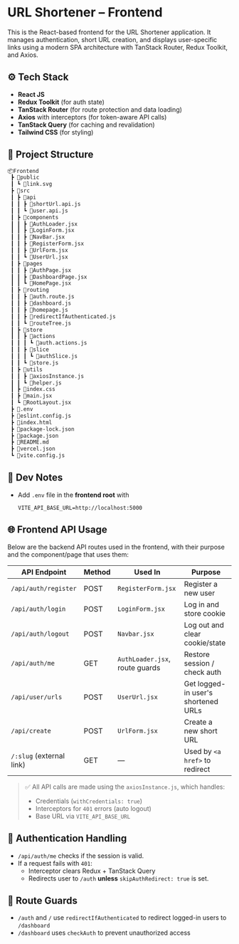 # URL Shortener – Frontend

This is the React-based frontend for the URL Shortener application. It manages authentication, short URL creation, and displays user-specific links using a modern SPA architecture with TanStack Router, Redux Toolkit, and Axios.

## ⚙️ Tech Stack

- **React JS**
- **Redux Toolkit** (for auth state)
- **TanStack Router** (for route protection and data loading)
- **Axios** with interceptors (for token-aware API calls)
- **TanStack Query** (for caching and revalidation)
- **Tailwind CSS** (for styling)

## 📁 Project Structure

```bash
📦Frontend
 ┣ 📂public
 ┃ ┗ 📜link.svg
 ┣ 📂src
 ┃ ┣ 📂api
 ┃ ┃ ┣ 📜shortUrl.api.js
 ┃ ┃ ┗ 📜user.api.js
 ┃ ┣ 📂components
 ┃ ┃ ┣ 📜AuthLoader.jsx
 ┃ ┃ ┣ 📜LoginForm.jsx
 ┃ ┃ ┣ 📜NavBar.jsx
 ┃ ┃ ┣ 📜RegisterForm.jsx
 ┃ ┃ ┣ 📜UrlForm.jsx
 ┃ ┃ ┗ 📜UserUrl.jsx
 ┃ ┣ 📂pages
 ┃ ┃ ┣ 📜AuthPage.jsx
 ┃ ┃ ┣ 📜DashboardPage.jsx
 ┃ ┃ ┗ 📜HomePage.jsx
 ┃ ┣ 📂routing
 ┃ ┃ ┣ 📜auth.route.js
 ┃ ┃ ┣ 📜dashboard.js
 ┃ ┃ ┣ 📜homepage.js
 ┃ ┃ ┣ 📜redirectIfAuthenticated.js
 ┃ ┃ ┗ 📜routeTree.js
 ┃ ┣ 📂store
 ┃ ┃ ┣ 📂actions
 ┃ ┃ ┃ ┗ 📜auth.actions.js
 ┃ ┃ ┣ 📂slice
 ┃ ┃ ┃ ┗ 📜authSlice.js
 ┃ ┃ ┗ 📜store.js
 ┃ ┣ 📂utils
 ┃ ┃ ┣ 📜axiosInstance.js
 ┃ ┃ ┗ 📜helper.js
 ┃ ┣ 📜index.css
 ┃ ┣ 📜main.jsx
 ┃ ┗ 📜RootLayout.jsx
 ┣ 📜.env
 ┣ 📜eslint.config.js
 ┣ 📜index.html
 ┣ 📜package-lock.json
 ┣ 📜package.json
 ┣ 📜README.md
 ┣ 📜vercel.json
 ┗ 📜vite.config.js
```

## 🧪 Dev Notes

- Add `.env` file in the **frontend root** with

  ```env
  VITE_API_BASE_URL=http://localhost:5000
  ```

## 🌐 Frontend API Usage

Below are the backend API routes used in the frontend, with their purpose and the component/page that uses them:

| API Endpoint             | Method | Used In                        | Purpose                             |
| ------------------------ | ------ | ------------------------------ | ----------------------------------- |
| `/api/auth/register`     | POST   | `RegisterForm.jsx`             | Register a new user                 |
| `/api/auth/login`        | POST   | `LoginForm.jsx`                | Log in and store cookie             |
| `/api/auth/logout`       | POST   | `Navbar.jsx`                   | Log out and clear cookie/state      |
| `/api/auth/me`           | GET    | `AuthLoader.jsx`, route guards | Restore session / check auth        |
| `/api/user/urls`         | POST   | `UserUrl.jsx`                  | Get logged-in user's shortened URLs |
| `/api/create`            | POST   | `UrlForm.jsx`                  | Create a new short URL              |
| `/:slug` (external link) | GET    | —                              | Used by `<a href>` to redirect      |

> ✅ All API calls are made using the `axiosInstance.js`, which handles:
>
> - Credentials (`withCredentials: true`)
> - Interceptors for `401` errors (auto logout)
> - Base URL via `VITE_API_BASE_URL`

## 🔐 Authentication Handling

- `/api/auth/me` checks if the session is valid.
- If a request fails with `401`:
  - Interceptor clears Redux + TanStack Query
  - Redirects user to `/auth` **unless** `skipAuthRedirect: true` is set.

## 🚦 Route Guards

- `/auth` and `/` use `redirectIfAuthenticated` to redirect logged-in users to `/dashboard`
- `/dashboard` uses `checkAuth` to prevent unauthorized access
